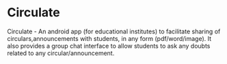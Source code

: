 # Circulate
Circulate - An android app (for educational institutes) to facilitate sharing of circulars,announcements with students, in any form (pdf/word/image). It also provides a group chat interface to allow students to ask any doubts related to any circular/announcement.
